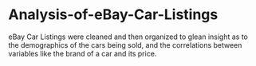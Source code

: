 # Analysis-of-eBay-Car-Listings
eBay Car Listings were cleaned and then organized to glean insight as to the demographics of the cars being sold, and the correlations between variables like the brand of a car and its price. 
